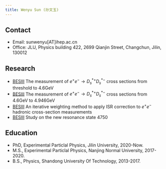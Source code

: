 ```yaml
---
title: Wenyu Sun (孙文玉)
---
```


## Contact
- Email: sunwenyu[AT]ihep.ac.cn
- Office: JLU, Physics building 422, 2699 Qianjin Street, Changchun, Jilin, 130012

## Research
- [BESIII](http://bes3.ihep.ac.cn)  The measurement of $e^{+}e^{-}\rightarrow D_{s}^{*+}D_{s}^{*-}$ cross sections from threshold to 4.6GeV
- [BESIII](http://bes3.ihep.ac.cn)  The measurement of $e^{+}e^{-}\rightarrow D_{s}^{*+}D_{s}^{*-}$ cross sections from 4.6GeV to 4.946GeV
- [BESIII](http://bes3.ihep.ac.cn)  An iterative weighting method to apply ISR correction to $e^{+}e^{-}$ hadronic cross-section measurements
- [BESIII](http://bes3.ihep.ac.cn)  Study on the new resonance state $4750$

## Education

- PhD, Experimental Particlal Physics, Jilin University, 2020-Now.
- M.S., Experimental Particlal Physics, Nanjing Normal University, 2017-2020.
- B.S., Physics, Shandong University Of Technology, 2013-2017.
